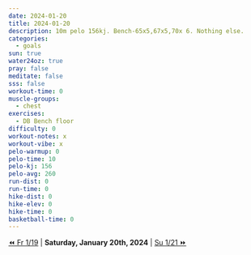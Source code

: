```yaml
---
date: 2024-01-20
title: 2024-01-20
description: 10m pelo 156kj. Bench-65x5,67x5,70x 6. Nothing else.
categories:
  - goals
sun: true
water24oz: true
pray: false
meditate: false
sss: false
workout-time: 0
muscle-groups:
  - chest
exercises:
  - DB Bench floor
difficulty: 0
workout-notes: x
workout-vibe: x
pelo-warmup: 0
pelo-time: 10
pelo-kj: 156
pelo-avg: 260
run-dist: 0
run-time: 0
hike-dist: 0
hike-elev: 0
hike-time: 0
basketball-time: 0
---
```

[⏪ Fr 1/19](goals/2024-01-19) | **Saturday, January 20th, 2024** | [Su 1/21 ⏩](goals/2024-01-21)


